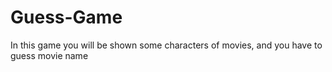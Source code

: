# Guess-Game
In this game you will be shown some characters of movies, and you have to guess movie name
